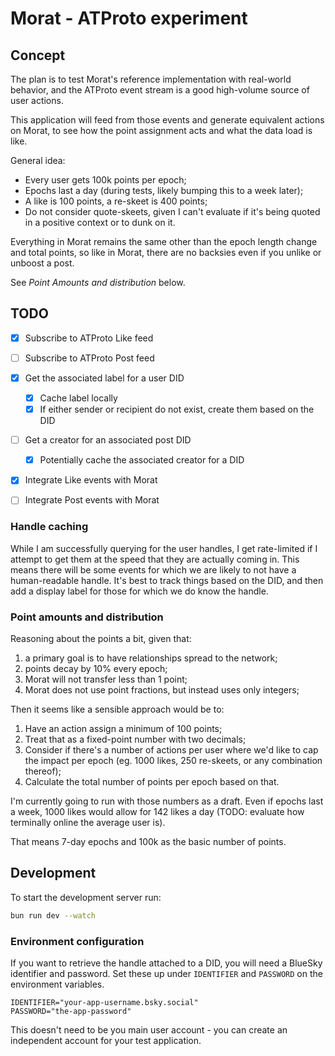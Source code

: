 # Morat - ATProto experiment

## Concept

The plan is to test Morat's reference implementation with real-world behavior, and the ATProto event stream is a good high-volume source of user actions.

This application will feed from those events and generate equivalent actions on Morat, to see how the point assignment acts and what the data load is like.

General idea:

- Every user gets 100k points per epoch;
- Epochs last a day (during tests, likely bumping this to a week later);
- A like is 100 points, a re-skeet is 400 points;
- Do not consider quote-skeets, given I can't evaluate if it's being quoted in a positive context or to dunk on it.

Everything in Morat remains the same other than the epoch length change and total points, so like in Morat, there are no backsies even if you unlike or unboost a post.

See *Point Amounts and distribution* below.

## TODO

- [x]  Subscribe to ATProto Like feed
- [ ] Subscribe to ATProto Post feed
- [x] Get the associated label for a user DID
	- [x] Cache label locally
	- [x] If either sender or recipient do not exist, create them based on the DID
- [ ] Get a creator for an associated post DID
	- [x] Potentially cache the associated creator for a DID
- [x] Integrate Like events with Morat
- [ ] Integrate Post events with Morat


### Handle caching

While I am successfully querying for the user handles, I get rate-limited if I attempt to get them at the speed that they are actually coming in. This means there will be some events for which we are likely to not have a human-readable handle. It's best to track things based on the DID, and then add a display label for those for which we do know the handle.

### Point amounts and distribution

Reasoning about the points a bit, given that:

1. a primary goal is to have relationships spread to the network; 
2. points decay by 10% every epoch;
3. Morat will not transfer less than 1 point;
4. Morat does not use point fractions, but instead uses only integers;

Then it seems like a sensible approach would be to:

1. Have an action assign a minimum of 100 points;
2. Treat that as a fixed-point number with two decimals;
3. Consider if there's a number of actions per user where we'd like to cap the impact per epoch (eg. 1000 likes, 250 re-skeets, or any combination thereof);
4. Calculate the total number of points per epoch based on that.

I'm currently going to run with those numbers as a draft. Even if epochs last a week, 1000 likes would allow for 142 likes a day (TODO: evaluate how terminally online the average user is).

That means 7-day epochs and 100k as the basic number of points.


## Development

To start the development server run:

```bash
bun run dev --watch
```

### Environment configuration

If you want to retrieve the handle attached to a DID, you will need a BlueSky identifier and password.  Set these up under `IDENTIFIER` and `PASSWORD` on the environment variables.

```
IDENTIFIER="your-app-username.bsky.social"
PASSWORD="the-app-password"
```

This doesn't need to be you main user account - you can create an independent account for your test application.